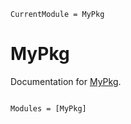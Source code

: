 ```@meta
CurrentModule = MyPkg
```

# MyPkg

Documentation for [MyPkg](https://github.com/brenhinkeller/MyPkg.jl).

```@index
```

```@autodocs
Modules = [MyPkg]
```
